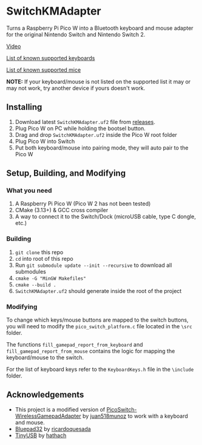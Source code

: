 # SwitchKMAdapter
Turns a Raspberry Pi Pico W into a Bluetooth keyboard and mouse adapter for the original Nintendo Switch and Nintendo Switch 2.

[Video](https://www.youtube.com/watch?v=kLLIgxpmcA8&)

[List of known supported keyboards](https://bluepad32.readthedocs.io/en/latest/supported_keyboards/)

[List of known supported mice](https://bluepad32.readthedocs.io/en/latest/supported_mice/)

**NOTE:** If your keyboard/mouse is not listed on the supported list it may or may not work, try another device if yours doesn't work.

## Installing
1. Download latest `SwitchKMAdapter.uf2` file from [releases](https://github.com/Tejasarus/SwitchKMAdapter/releases).
2. Plug Pico W on PC while holding the bootsel button.
3. Drag and drop `SwitchKMAdapter.uf2` inside the Pico W root folder
4. Plug Pico W into Switch
5. Put both keyboard/mouse into pairing mode, they will auto pair to the Pico W

## Setup, Building, and Modifying
### What you need
1. A Raspberry Pi Pico W (Pico W 2 has not been tested)
2. CMake (3.13+) & GCC cross compiler
3. A way to connect it to the Switch/Dock (microUSB cable, type C dongle, etc.)

### Building
1. `git clone` this repo
2. `cd` into root of this repo
3. Run `git submodule update --init --recursive` to download all submodules
4. `cmake -G "MinGW Makefiles"`
5. `cmake --build .`
6. `SwitchKMAdapter.uf2` should generate inside the root of the project

### Modifying
To change which keys/mouse buttons are mapped to the switch buttons, you will need to modify the `pico_switch_platform.c` file located in the `\src` folder.

The functions `fill_gamepad_report_from_keyboard` and `fill_gamepad_report_from_mouse` contains the logic for mapping the keyboard/mouse to the switch.

For the list of keyboard keys refer to the `KeyboardKeys.h` file in the `\include` folder.

## Acknowledgements
- This project is a modified version of [PicoSwitch-WirelessGamepadAdapter](https://github.com/juan518munoz/PicoSwitch-WirelessGamepadAdapter) by [juan518munoz](https://github.com/juan518munoz) to work with a keyboard and mouse.
- [Bluepad32](https://github.com/ricardoquesada/bluepad32) by [ricardoquesada](https://github.com/ricardoquesada) 
- [TinyUSB](https://github.com/hathach/tinyusb) by [hathach](https://github.com/hathach)
